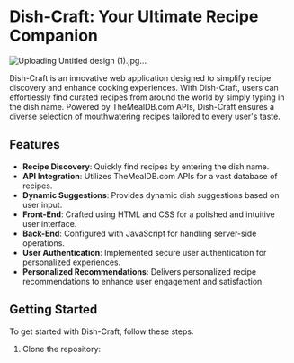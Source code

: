 # Dish-Craft: Your Ultimate Recipe Companion

![Uploading Untitled design (1).jpg…]()



Dish-Craft is an innovative web application designed to simplify recipe discovery and enhance cooking experiences. With Dish-Craft, users can effortlessly find curated recipes from around the world by simply typing in the dish name. Powered by TheMealDB.com APIs, Dish-Craft ensures a diverse selection of mouthwatering recipes tailored to every user's taste.

## Features

- **Recipe Discovery**: Quickly find recipes by entering the dish name.
- **API Integration**: Utilizes TheMealDB.com APIs for a vast database of recipes.
- **Dynamic Suggestions**: Provides dynamic dish suggestions based on user input.
- **Front-End**: Crafted using HTML and CSS for a polished and intuitive user interface.
- **Back-End**: Configured with JavaScript for handling server-side operations.
- **User Authentication**: Implemented secure user authentication for personalized experiences.
- **Personalized Recommendations**: Delivers personalized recipe recommendations to enhance user engagement and satisfaction.

## Getting Started

To get started with Dish-Craft, follow these steps:

1. Clone the repository:

